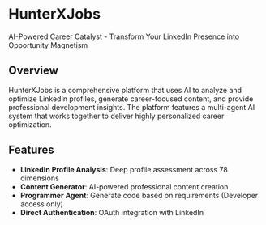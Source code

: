 # HunterXJobs

AI-Powered Career Catalyst - Transform Your LinkedIn Presence into Opportunity Magnetism

## Overview

HunterXJobs is a comprehensive platform that uses AI to analyze and optimize LinkedIn profiles, generate career-focused content, and provide professional development insights. The platform features a multi-agent AI system that works together to deliver highly personalized career optimization.

## Features

- **LinkedIn Profile Analysis**: Deep profile assessment across 78 dimensions
- **Content Generator**: AI-powered professional content creation
- **Programmer Agent**: Generate code based on requirements (Developer access only)
- **Direct Authentication**: OAuth integration with LinkedIn
